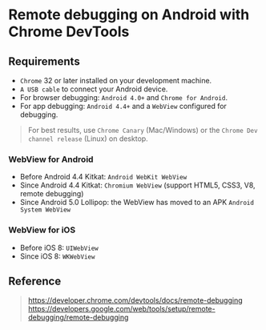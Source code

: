 # Remote debugging on Android with Chrome DevTools

## Requirements
- `Chrome` 32 or later installed on your development machine.
- `A USB cable` to connect your Android device.
- For browser debugging: `Android 4.0+` and `Chrome for Android`.
- For app debugging: `Android 4.4+` and a `WebView` configured for debugging.

> For best results, use `Chrome Canary` (Mac/Windows) or the `Chrome Dev channel release` (Linux) on desktop.

### WebView for Android
- Before Android 4.4 Kitkat: `Android WebKit WebView`
- Since Android 4.4 Kitkat: `Chromium WebView` (support HTML5, CSS3, V8, remote debugging)
- Since Android 5.0 Lollipop: the WebView has moved to an APK `Android System WebView`

### WebView for iOS
- Before iOS 8: `UIWebView`
- Since iOS 8: `WKWebView`

## Reference
> https://developer.chrome.com/devtools/docs/remote-debugging
> https://developers.google.com/web/tools/setup/remote-debugging/remote-debugging
